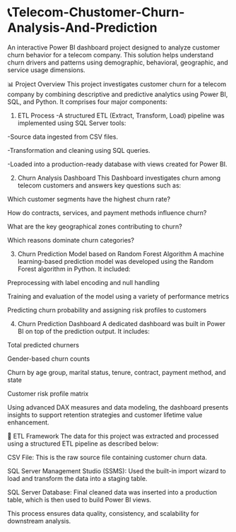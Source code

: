 # 📞Telecom-Chustomer-Churn-Analysis-And-Prediction
An interactive Power BI dashboard project designed to analyze customer churn behavior for a telecom company. This solution helps understand churn drivers and patterns using demographic, behavioral, geographic, and service usage dimensions.

📊 Project Overview
This project investigates customer churn for a telecom company by combining descriptive and predictive analytics using Power BI, SQL, and Python. It comprises four major components:

1. ETL Process
-A structured ETL (Extract, Transform, Load) pipeline was implemented using SQL Server tools:

-Source data ingested from CSV files.

-Transformation and cleaning using SQL queries.

-Loaded into a production-ready database with views created for Power BI.

2. Churn Analysis Dashboard
This Dashboard investigates churn among telecom customers and answers key questions such as:

Which customer segments have the highest churn rate?

How do contracts, services, and payment methods influence churn?

What are the key geographical zones contributing to churn?

Which reasons dominate churn categories?

3. Churn Prediction Model based on Random Forest Algorithm
A machine learning-based prediction model was developed using the Random Forest algorithm in Python. It included:

Preprocessing with label encoding and null handling

Training and evaluation of the model using a variety of performance metrics

Predicting churn probability and assigning risk profiles to customers

4. Churn Prediction Dashboard
A dedicated dashboard was built in Power BI on top of the prediction output. It includes:

Total predicted churners

Gender-based churn counts

Churn by age group, marital status, tenure, contract, payment method, and state

Customer risk profile matrix

Using advanced DAX measures and data modeling, the dashboard presents insights to support retention strategies and customer lifetime value enhancement.

🔄 ETL Framework
The data for this project was extracted and processed using a structured ETL pipeline as described below:

CSV File: This is the raw source file containing customer churn data.

SQL Server Management Studio (SSMS): Used the built-in import wizard to load and transform the data into a staging table.

SQL Server Database: Final cleaned data was inserted into a production table, which is then used to build Power BI views.

This process ensures data quality, consistency, and scalability for downstream analysis.

